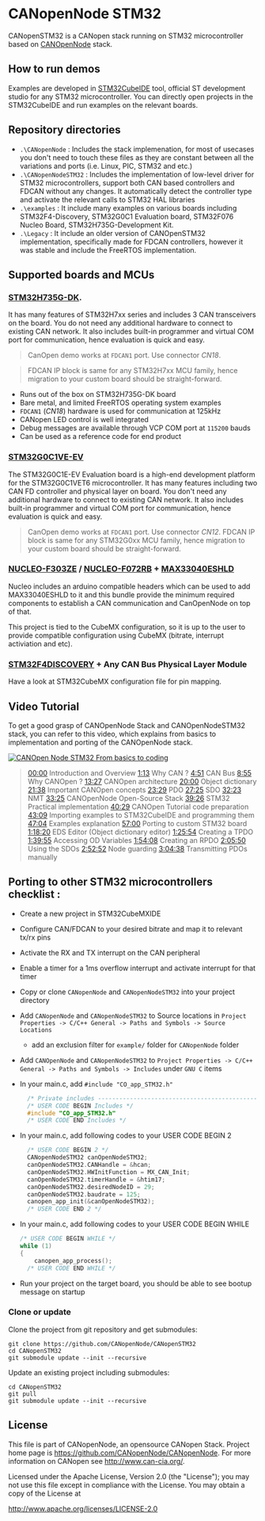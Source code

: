 # CANopenNode STM32

CANopenSTM32 is a CANopen stack running on STM32 microcontroller based on [CANOpenNode](https://github.com/CANopenNode/CANopenNode) stack.

## How to run demos

Examples are developed in [STM32CubeIDE](https://www.st.com/en/development-tools/stm32cubeide.html) tool,
official ST development studio for any STM32 microcontroller.
You can directly open projects in the STM32CubeIDE and run examples on the relevant boards.

## Repository directories

- `.\CANopenNode` : Includes the stack implemenation, for most of usecases you don't need to touch these files as they are constant between all the variations and ports (i.e. Linux, PIC, STM32 and etc.)
- `.\CANopenNodeSTM32` : Includes the implementation of low-level driver for STM32 microcontrollers, support both CAN based controllers and FDCAN without any changes. It automatically detect the controller type and activate the relevant calls to STM32 HAL libraries
- `.\examples` : It include many examples on various boards including STM32F4-Discovery, STM32G0C1 Evaluation board, STM32F076 Nucleo Board, STM32H735G-Development Kit.
- `.\Legacy` : It include an older version of CANOpenSTM32 implementation, specifically made for FDCAN controllers, however it was stable and include the FreeRTOS implementation. 

## Supported boards and MCUs
 

### [STM32H735G-DK](https://www.st.com/en/evaluation-tools/stm32h735g-dk.html).
It has many features of STM32H7xx series and includes 3 CAN transceivers on the board.
You do not need any additional hardware to connect to existing CAN network.
It also includes built-in programmer and virtual COM port for communication, hence evaluation is quick and easy.

> CanOpen demo works at `FDCAN1` port. Use connector *CN18*.

> FDCAN IP block is same for any STM32H7xx MCU family, hence migration to your custom board should be straight-forward.

* Runs out of the box on STM32H735G-DK board
* Bare metal, and limited FreeRTOS operating system examples
* `FDCAN1` (*CN18*) hardware is used for communication at 125kHz
* CANopen LED control is well integrated
* Debug messages are available through VCP COM port at `115200` bauds
* Can be used as a reference code for end product



### [STM32G0C1VE-EV](https://www.st.com/en/evaluation-tools/stm32g0c1e-ev.html)
The STM32G0C1E-EV Evaluation board is a high-end development platform for the STM32G0C1VET6 microcontroller. It has many features including two CAN FD controller and physical layer on board.
You don't need any additional hardware to connect to existing CAN network.
It also includes built-in programmer and virtual COM port for communication, hence evaluation is quick and easy.
> CanOpen demo works at `FDCAN1` port. Use connector *CN12*.
> FDCAN IP block is same for any STM32G0xx MCU family, hence migration to your custom board should be straight-forward.


### [NUCLEO-F303ZE](https://www.st.com/en/evaluation-tools/nucleo-f303ze.html) / [NUCLEO-F072RB](https://www.st.com/en/evaluation-tools/nucleo-f072rb.html) + [MAX33040ESHLD](https://www.digikey.ie/en/products/detail/analog-devices-inc-maxim-integrated/MAX33040ESHLD/13558019)

Nucleo includes an arduino compatible headers which can be used to add MAX33040ESHLD to it and this bundle provide  the minimum required components to establish a CAN communication and CanOpenNode on top of that.

This project is tied to the CubeMX configuration, so it is up to the user to provide compatible configuration using CubeMX (bitrate, interrupt activiation and etc).


### [STM32F4DISCOVERY](https://www.st.com/en/evaluation-tools/stm32f4discovery.html) + Any CAN Bus Physical Layer Module

Have a look at STM32CubeMX configuration file for pin mapping.


## Video Tutorial

To get a good grasp of CANOpenNode Stack and CANOpenNodeSTM32 stack, you can refer to this video, which explains from basics to implementation and porting of the CANOpenNode stack.

[![CANOpen Node STM32 From basics to coding](https://img.youtube.com/vi/R-r5qIOTjOo/0.jpg)](https://www.youtube.com/watch?v=R-r5qIOTjOo)

>[00:00](https://www.youtube.com/watch?v=R-r5qIOTjOo&t=0s) Introduction and Overview [1:13](https://www.youtube.com/watch?v=R-r5qIOTjOo&t=73s) Why CAN ? [4:51](https://www.youtube.com/watch?v=R-r5qIOTjOo&t=291s) CAN Bus [8:55](https://www.youtube.com/watch?v=R-r5qIOTjOo&t=535s) Why CANOpen ? [13:27](https://www.youtube.com/watch?v=R-r5qIOTjOo&t=807s) CANOpen architecture [20:00](https://www.youtube.com/watch?v=R-r5qIOTjOo&t=1200s) Object dictionary [21:38](https://www.youtube.com/watch?v=R-r5qIOTjOo&t=1298s) Important CANOpen concepts [23:29](https://www.youtube.com/watch?v=R-r5qIOTjOo&t=1409s) PDO [27:25](https://www.youtube.com/watch?v=R-r5qIOTjOo&t=1645s) SDO [32:23](https://www.youtube.com/watch?v=R-r5qIOTjOo&t=1943s) NMT [33:25](https://www.youtube.com/watch?v=R-r5qIOTjOo&t=2005s) CANOpenNode Open-Source Stack [39:26](https://www.youtube.com/watch?v=R-r5qIOTjOo&t=2366s) STM32 Practical implementation [40:29](https://www.youtube.com/watch?v=R-r5qIOTjOo&t=2429s) CANOpen Tutorial code preparation [43:09](https://www.youtube.com/watch?v=R-r5qIOTjOo&t=2589s) Importing examples to STM32CubeIDE and programming them [47:04](https://www.youtube.com/watch?v=R-r5qIOTjOo&t=2824s) Examples explanation [57:00](https://www.youtube.com/watch?v=R-r5qIOTjOo&t=3420s) Porting to custom STM32 board [1:18:20](https://www.youtube.com/watch?v=R-r5qIOTjOo&t=4700s) EDS Editor (Object dictionary editor) [1:25:54](https://www.youtube.com/watch?v=R-r5qIOTjOo&t=5154s) Creating a TPDO [1:39:55](https://www.youtube.com/watch?v=R-r5qIOTjOo&t=5995s) Accessing OD Variables [1:54:08](https://www.youtube.com/watch?v=R-r5qIOTjOo&t=6848s) Creating an RPDO [2:05:50](https://www.youtube.com/watch?v=R-r5qIOTjOo&t=7550s) Using the SDOs [2:52:52](https://www.youtube.com/watch?v=R-r5qIOTjOo&t=10372s) Node guarding [3:04:38](https://www.youtube.com/watch?v=R-r5qIOTjOo&t=11078s) Transmitting PDOs manually



## Porting to other STM32 microcontrollers checklist :
- Create a new project in STM32CubeMXIDE
- Configure CAN/FDCAN to your desired bitrate and map it to relevant tx/rx pins
- Activate the RX and TX interrupt on the CAN peripheral
- Enable a timer for a 1ms overflow interrupt and activate interrupt for that timer
- Copy or clone `CANopenNode` and `CANopenNodeSTM32` into your project directory 
- Add `CANopenNode` and `CANopenNodeSTM32` to Source locations in `Project Properties -> C/C++ General -> Paths and Symbols -> Source Locations`
  - add an exclusion filter for `example/` folder for `CANopenNode` folder
- Add `CANOpenNode` and `CANopenNodeSTM32` to `Project Properties -> C/C++ General -> Paths and Symbols -> Includes` under `GNU C` items
- In your main.c, add `#include "CO_app_STM32.h"`
  ```c
    /* Private includes ----------------------------------------------------------*/
    /* USER CODE BEGIN Includes */
    #include "CO_app_STM32.h"
    /* USER CODE END Includes */
  ```
- In your main.c, add following codes to your USER CODE BEGIN 2
  ```c
    /* USER CODE BEGIN 2 */
    CANopenNodeSTM32 canOpenNodeSTM32;
    canOpenNodeSTM32.CANHandle = &hcan;
    canOpenNodeSTM32.HWInitFunction = MX_CAN_Init;
    canOpenNodeSTM32.timerHandle = &htim17;
    canOpenNodeSTM32.desiredNodeID = 29;
    canOpenNodeSTM32.baudrate = 125;
    canopen_app_init(&canOpenNodeSTM32);
    /* USER CODE END 2 */
  ```

- In your main.c, add following codes to your USER CODE BEGIN WHILE
  ```c
  /* USER CODE BEGIN WHILE */
  while (1)
  {
	  canopen_app_process();
    /* USER CODE END WHILE */

  ```

- Run your project on the target board, you should be able to see bootup message on startup


### Clone or update

Clone the project from git repository and get submodules:

```
git clone https://github.com/CANopenNode/CANopenSTM32
cd CANopenSTM32
git submodule update --init --recursive
```

Update an existing project including submodules:

```
cd CANopenSTM32
git pull
git submodule update --init --recursive
```

## License

This file is part of CANopenNode, an opensource CANopen Stack. Project home page is https://github.com/CANopenNode/CANopenNode. For more information on CANopen see http://www.can-cia.org/.

Licensed under the Apache License, Version 2.0 (the "License"); you may not use this file except in compliance with the License. You may obtain a copy of the License at

http://www.apache.org/licenses/LICENSE-2.0

